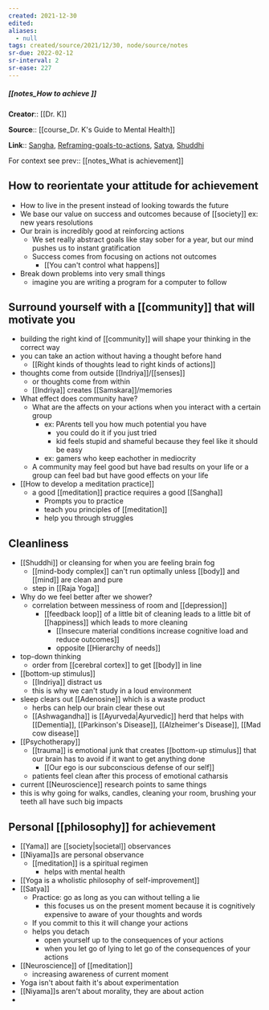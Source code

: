 ```yaml
---
created: 2021-12-30 
edited: 
aliases:
  - null
tags: created/source/2021/12/30, node/source/notes
sr-due: 2022-02-12
sr-interval: 2
sr-ease: 227
---
```


##### [[notes_How to achieve ]]

**Creator**:: [[Dr. K]]
 
**Source**:: [[course_Dr. K's Guide to Mental Health]]

**Link**:: [Sangha](https://coaching.healthygamer.gg/guide/lessons/sangha), [Reframing-goals-to-actions](https://coaching.healthygamer.gg/guide/lessons/reframing-goals-to-actions), [Satya](https://coaching.healthygamer.gg/guide/lessons/satya), [Shuddhi](https://coaching.healthygamer.gg/guide/lessons/shuddhi)

For context see 
prev:: [[notes_What is achievement]]

## How to reorientate your attitude for achievement

- How to live in the present instead of looking towards the future
- We base our value on success and outcomes because of [[society]] ex: new years resolutions
- Our brain is incredibly good at reinforcing actions
	- We set really abstract goals like stay sober for a year, but our mind pushes us to instant gratification
	- Success comes from focusing on actions not outcomes
		- [[You can't control what happens]]
- Break down problems into very small things
	- imagine you are writing a program for a computer to follow

## Surround yourself with a [[community]] that will motivate you

- building the right kind of [[community]] will shape your thinking in the correct way
- you can take an action without having a thought before hand
	- [[Right kinds of thoughts lead to right kinds of actions]]
- thoughts come from outside [[Indriya]]/[[senses]]
	- or thoughts come from within
	- [[Indriya]] creates [[Samskara]]/memories
- What effect does community have?
	- What are the affects on your actions when you interact with a certain group
		- ex: PArents tell you how much potential you have
			- you could do it if you just tried
			- kid feels stupid and shameful because they feel like it should be easy
		- ex: gamers who keep eachother in mediocrity
	- A community may feel good but have bad results on your life or a group can feel bad but have good effects on your life
- [[How to develop a meditation practice]]
	- a good [[meditation]] practice requires a good [[Sangha]]
		- Prompts you to practice
		- teach you principles of [[meditation]]
		- help you through struggles

## Cleanliness

- [[Shuddhi]] or cleansing for when you are feeling brain fog
	- [[mind-body complex]] can't run optimally unless [[body]] and [[mind]] are clean and pure
	- step in [[Raja Yoga]]
- Why do we feel better after we shower?
	- correlation between messiness of room and [[depression]]
		- [[feedback loop]] of a little bit of cleaning leads to a little bit of [[happiness]] which leads to more cleaning
			- [[Insecure material conditions increase cognitive load and reduce outcomes]]
			- opposite [[Hierarchy of needs]]
- top-down thinking
	- order from [[cerebral cortex]] to get [[body]] in line
- [[bottom-up stimulus]]
	- [[Indriya]] distract us
	- this is why we can't study in a loud environment
- sleep clears out [[Adenosine]] which is a waste product
	- herbs can help our brain clear these out
	- [[Ashwagandha]] is [[Ayurveda|Ayurvedic]] herd that helps with [[Dementia]], [[Parkinson's Disease]], [[Alzheimer's Disease]], [[Mad cow disease]]
- [[Psychotherapy]]
	- [[trauma]] is emotional junk that creates [[bottom-up stimulus]] that our brain has to avoid if it want to get anything done
		- [[Our ego is our subconscious defense of our self]]
	- patients feel clean after this process of emotional catharsis
- current [[Neuroscience]] research points to same things
- this is why going for walks, candles, cleaning your room, brushing your teeth all have such big impacts

## Personal [[philosophy]] for achievement

- [[Yama]] are [[society|societal]] observances
- [[Niyama]]s are personal observance
	- [[meditation]] is a spiritual regimen
		- helps with mental health
- [[Yoga is a wholistic philosophy of self-improvement]]
- [[Satya]]
	- Practice: go as long as you can without telling a lie
		- this focuses us on the present moment because it is cognitively expensive to aware of your thoughts and words
	- If you commit to this it will change your actions
	- helps you detach
		- open yourself up to the consequences of your actions
		- when you let go of lying to let go of the consequences of your actions
- [[Neuroscience]] of [[meditation]]
	- increasing awareness of current moment
- Yoga isn't about faith it's about experimentation
- [[Niyama]]s aren't about morality, they are about action
- 
